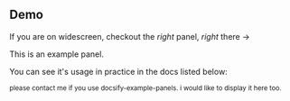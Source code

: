 <!-- panels:start -->

<!-- div:title-panel -->

## Demo

<!-- div:left-panel -->

If you are on widescreen, checkout the *right* panel, *right* there →

<!-- div:right-panel -->

This is an example panel.

You can see it's usage in practice in the docs listed below:

<small>please contact me if you use docsify-example-panels. i would like to display it here too.</small>

<!-- div:title-panel -->
<!-- panels:end -->